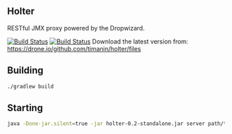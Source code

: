 ## Holter

RESTful JMX proxy powered by the Dropwizard.

[![Build Status](https://drone.io/github.com/timanin/holter/status.png)](https://drone.io/github.com/timanin/holter/latest)
[![Build Status](https://api.shippable.com/projects/53d6cdb1f9ebaed002a29019/badge/master)](https://www.shippable.com/projects/53d6cdb1f9ebaed002a29019)
Download the latest version from: https://drone.io/github.com/timanin/holter/files

## Building

```bash
./gradlew build
```

## Starting

```bash
java -Done-jar.silent=true -jar holter-0.2-standalone.jar server path/to/settings.yml
```
